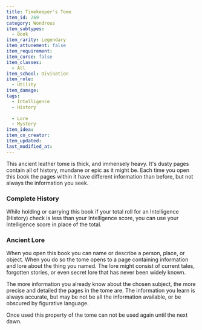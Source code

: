 ```yaml
---
title: Timekeeper's Tome
item_id: 269
category: Wondrous
item_subtypes: 
  - Book
item_rarity: Legendary
item_attunement: false
item_requirement: 
item_curse: false
item_classes: 
  - All
item_school: Divination
item_role: 
  - Utility
item_damage: 
tags:
  - Intelligence
  - History
  
  - Lore
  - Mystery
item_idea: 
item_co_creator: 
item_updated: 
last_modified_at: 
---
```


This ancient leather tome is thick, and immensely heavy. It's dusty pages contain all of history, mundane or epic as it might be. Each time you open this book the pages within it have different information than before, but not always the information you seek.

### Complete History

While holding or carrying this book if your total roll for an Intelligence (History) check is less than your Intelligence score, you can use your Intelligence score in place of the total.

### Ancient Lore

When you open this book you can name or describe a person, place, or object. When you do so the tome opens to a page containing information and lore about the thing you named. The lore might consist of current tales, forgotten stories, or even secret lore that has never been widely known.

The more information you already know about the chosen subject, the more precise and detailed the pages in the tome are. The information you learn is always accurate, but may be not be all the information available, or be obscured by figurative language.

Once used this property of the tome can not be used again until the next dawn.
